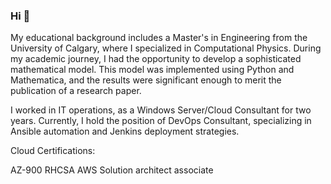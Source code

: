 ### Hi 👋

My educational background includes a Master's in Engineering from the University of Calgary, where I specialized in Computational Physics. During my academic journey, I had the opportunity to develop a sophisticated mathematical model. This model was implemented using Python and Mathematica, and the results were significant enough to merit the publication of a research paper.

I worked in IT operations, as a Windows Server/Cloud Consultant for two years. Currently, I hold the position of DevOps Consultant, specializing in Ansible automation and Jenkins deployment strategies. 


Cloud Certifications:

AZ-900
RHCSA
AWS Solution architect associate



